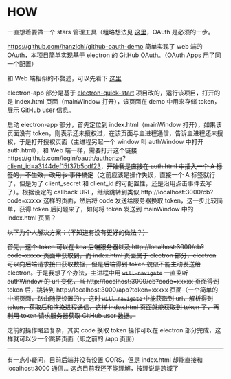 # HOW

一直想着要做一个 stars 管理工具（粗略想法见 [这里](https://www.v2ex.com/t/477168)，OAuth 是必须的一步。

<https://github.com/hanzichi/github-oauth-demo> 简单实现了 web 端的 OAuth，本项目简单实现基于 electron 的 GitHub OAuth。（OAuth Apps 用了同一个配置）

和 Web 端相似的不赘述，可以先看下 [这里](https://github.com/hanzichi/github-oauth-demo/blob/master/HOW.md)

electron-app 部分是基于 [electron-quick-start](https://github.com/electron/electron-quick-start) 项目改的，运行该项目，打开的是 index.html 页面（mainWindow 打开），该页面在 demo 中用来存储 token，展示 GitHub user 信息。

启动 electron-app 部分，首先定位到 index.html（mainWindow 打开），如果该页面没有 token，则表示还未授权过，在该页面与主进程通信，告诉主进程还未授权，于是打开授权页面（主进程另起一个 window 叫 authWindow 中打开 auth.html），和 Web 端一样，需要打开这个链接 <https://github.com/login/oauth/authorize?client_id=a3144def15f37b5cdf23>，~~开始我是直接在 auth.html 中插入一个 A 标签的，不生效，改用 js 事件搞定~~（之前应该是操作失误，直接一个 A 标签就行了，但是为了 client_secret 和 client_id 的可配置性，还是沿用点击事件去写了）。根据设定的 callback URL，继续跳转到类似 http://localhost:3000/cb?code=xxxxx 这样的页面，然后将 code 发送给服务器换取 token，这一步比较简单，获得 token 后问题来了，如何将 token 发送到 mainWindow 中的 index.html 页面？

~~以下为个人解决方案：（不知道有没有更好的做法？）~~

~~首先，这个 token 可以在 koa 后端服务器以及 http://localhost:3000/cb?code=xxxxx 页面中获取到，而 index.html 页面属于 electron 部分，electron 可以向后端请求接口获取数据，但是后端得到 token 貌似不能主动发送给 electron。于是我想了个办法，主进程中用 `will-navigate` 一直监听 authWindow 的 url 变化，当 http://localhost:3000/cb?code=xxxxx 页面得到 token 后，跳转到 http://localhost:3000/app?token=xxxxx 页面（一个简单的中间页面，路由随便设置的），这时 `will-navigate` 中能获取到 url，解析得到 token，获取后和渲染进程通信，这样 index.html 页面就能获取到 token 了，再利用 token 请求服务器获取 GitHub user 数据。~~

之前的操作略显复杂，其实 code 换取 token 操作可以在 electron 部分完成，这样就可以少一个跳转页面（即之前的 /app 页面）

---

有一点小疑问，目前后端并没有设置 CORS，但是 index.html 却能直接和 localhost:3000 通信... 这点目前我还不能理解，按理说是跨域了